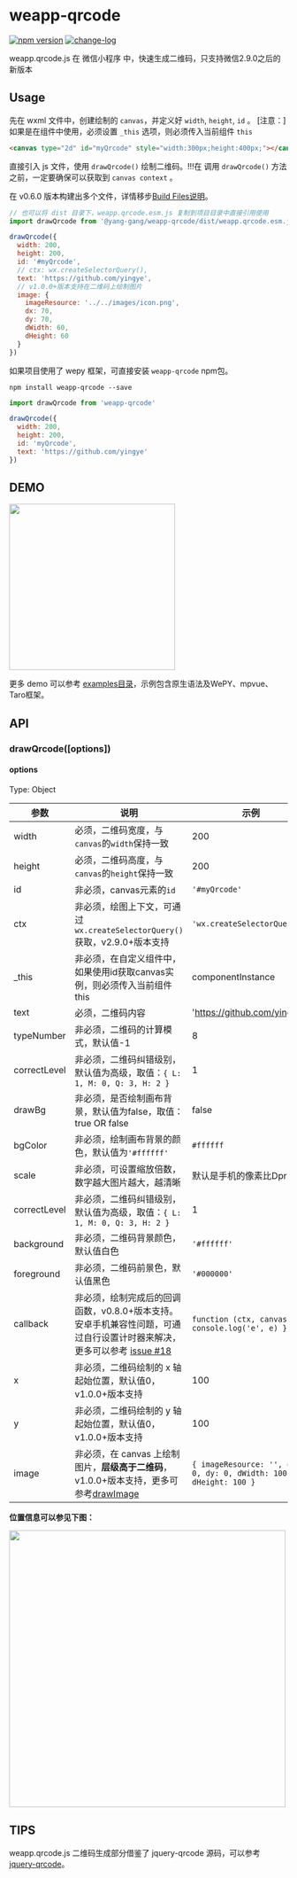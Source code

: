 # weapp-qrcode

[![npm version](https://badge.fury.io/js/weapp-qrcode.svg)](https://badge.fury.io/js/weapp-qrcode)
[![change-log](https://img.shields.io/badge/changelog-md-blue.svg)](https://github.com/yingye/weapp-qrcode/blob/master/CHANGELOG.md)

weapp.qrcode.js 在 微信小程序 中，快速生成二维码，只支持微信2.9.0之后的新版本

## Usage

先在 wxml 文件中，创建绘制的 `canvas`，并定义好 `width`, `height`, `id` 。
[注意：]如果是在组件中使用，必须设置 `_this` 选项，则必须传入当前组件 `this`
```html
<canvas type="2d" id="myQrcode" style="width:300px;height:400px;"></canvas>
```

直接引入 js 文件，使用 `drawQrcode()` 绘制二维码。!!!在 调用 `drawQrcode()` 方法之前，一定要确保可以获取到 `canvas context` 。

在 v0.6.0 版本构建出多个文件，详情移步[Build Files说明](https://github.com/yingye/weapp-qrcode/blob/master/dist/README.md)。

```js
// 也可以将 dist 目录下，weapp.qrcode.esm.js 复制到项目目录中直接引用使用
import drawQrcode from '@yang-gang/weapp-qrcode/dist/weapp.qrcode.esm.js'

drawQrcode({
  width: 200,
  height: 200,
  id: '#myQrcode',
  // ctx: wx.createSelectorQuery(),
  text: 'https://github.com/yingye',
  // v1.0.0+版本支持在二维码上绘制图片
  image: {
    imageResource: '../../images/icon.png',
    dx: 70,
    dy: 70,
    dWidth: 60,
    dHeight: 60
  }
})
```

如果项目使用了 wepy 框架，可直接安装 `weapp-qrcode` npm包。

```
npm install weapp-qrcode --save
```

```js
import drawQrcode from 'weapp-qrcode'

drawQrcode({
  width: 200,
  height: 200,
  id: 'myQrcode',
  text: 'https://github.com/yingye'
})
```

## DEMO

<img src="./examples/demo.jpg" width=300 >

更多 demo 可以参考 [examples目录](https://github.com/yingye/weapp-qrcode/tree/master/examples)，示例包含原生语法及WePY、mpvue、Taro框架。

## API

### drawQrcode([options])

#### options

Type: Object

| 参数 | 说明 | 示例|
| ------ | ------ | ------ |
| width | 必须，二维码宽度，与`canvas`的`width`保持一致 | 200 |
| height | 必须，二维码高度，与`canvas`的`height`保持一致 | 200 |
| id | 非必须，canvas元素的`id` | `'#myQrcode'` |
| ctx | 非必须，绘图上下文，可通过 `wx.createSelectorQuery()` 获取，v2.9.0+版本支持 | `'wx.createSelectorQuery()'` |
| _this | 非必须，在自定义组件中，如果使用id获取canvas实例，则必须传入当前组件this | componentInstance |
| text | 必须，二维码内容 | 'https://github.com/yingye' |
| typeNumber | 非必须，二维码的计算模式，默认值-1 | 8 |
| correctLevel | 非必须，二维码纠错级别，默认值为高级，取值：`{ L: 1, M: 0, Q: 3, H: 2 }` | 1 |
| drawBg | 非必须，是否绘制画布背景，默认值为false，取值：true OR false | false |
| bgColor | 非必须，绘制画布背景的颜色，默认值为`'#ffffff'` | `#ffffff` |
| scale | 非必须，可设置缩放倍数，数字越大图片越大，越清晰 | 默认是手机的像素比Dpr |
| correctLevel | 非必须，二维码纠错级别，默认值为高级，取值：`{ L: 1, M: 0, Q: 3, H: 2 }` | 1 |
| background | 非必须，二维码背景颜色，默认值白色 | `'#ffffff'` |
| foreground | 非必须，二维码前景色，默认值黑色 | `'#000000'` |
| callback | 非必须，绘制完成后的回调函数，v0.8.0+版本支持。安卓手机兼容性问题，可通过自行设置计时器来解决，更多可以参考 [issue #18](https://github.com/yingye/weapp-qrcode/issues/18) | `function (ctx, canvas) { console.log('e', e) }` |
| x | 非必须，二维码绘制的 x 轴起始位置，默认值0，v1.0.0+版本支持 | 100 |
| y | 非必须，二维码绘制的 y 轴起始位置，默认值0，v1.0.0+版本支持 | 100 |
| image | 非必须，在 canvas 上绘制图片，**层级高于二维码**，v1.0.0+版本支持，更多可参考[drawImage](https://developers.weixin.qq.com/miniprogram/dev/api/CanvasContext.drawImage.html) | `{ imageResource: '', dx: 0, dy: 0, dWidth: 100, dHeight: 100 }` |


**位置信息可以参见下图：**

<image src="./examples/api.png" width=500 height=500>

## TIPS

weapp.qrcode.js 二维码生成部分借鉴了 jquery-qrcode 源码，可以参考 [jquery-qrcode](https://github.com/jeromeetienne/jquery-qrcode)。

